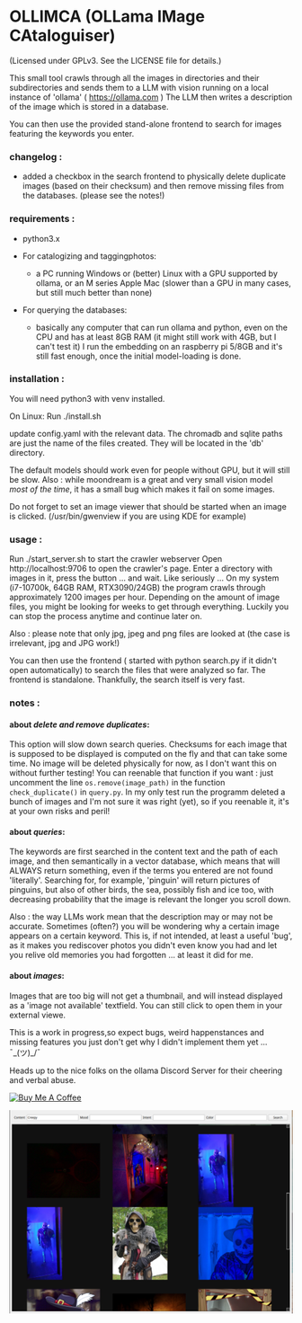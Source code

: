 # OLLIMCA (OLLama IMage CAtaloguiser)

(Licensed under GPLv3. See the LICENSE file for details.)

This small tool crawls through all the images in directories and their subdirectories and sends 
them to a LLM with vision running on a local instance of 'ollama' ( https://ollama.com )
The LLM then writes a description of the image which is stored in a database. 

You can then use the provided stand-alone frontend to search for images featuring the keywords you enter.

### changelog :

* added a checkbox in the search frontend to physically delete duplicate images (based on their checksum) and then
remove missing files from the databases. (please see the notes!)

### requirements : 
* python3.x 

* For catalogizing and taggingphotos:
  * a PC running Windows or (better) Linux with a GPU supported by ollama, or an M series Apple Mac (slower than 
  a GPU in many cases, but still much better than none)
  
* For querying the databases: 
  * basically any computer that can run ollama and python, even on the CPU and has at least 8GB RAM (it might still 
  work with 4GB, but I can't test it) I run the embedding on an raspberry pi 5/8GB and it's still fast enough, once the 
  initial model-loading is done.
  
### installation :

You will need python3 with venv installed. 

On Linux:
Run ./install.sh

update config.yaml with the relevant data. The chromadb and sqlite paths are just the name of the files created. 
They will be located in the 'db' directory. 

The default models should work even for people without GPU, but it will
still be slow. Also : while moondream is a great and very small vision model *most of the time*, it has a small bug 
which makes it fail on some images.

Do not forget to set an image viewer that should be started when an image is clicked.  (/usr/bin/gwenview if you are
using KDE for example)

### usage :

Run ./start_server.sh to start the crawler webserver 
Open http://localhost:9706  to open the crawler's page. Enter a directory with images in it, press
the button ... and wait. Like seriously ... On my system (i7-10700k, 64GB RAM, RTX3090/24GB) the program crawls through
approximately 1200 images per hour. Depending on the amount of image files, you might be looking for weeks to get through
everything. Luckily you can stop the process anytime and continue later on.

Also : please note that only jpg, jpeg and png files are looked at (the case is irrelevant, jpg and JPG work!)

You can then use the frontend ( started with python search.py if it didn't open automatically) to search the files that were 
analyzed so far. The frontend is standalone. Thankfully, the search itself is very fast. 

### notes :
#### about *delete and remove duplicates*:
This option will slow down search queries. Checksums for each image that is supposed to be displayed is computed on the fly
and that can take some time. No image will be deleted physically for now, as I don't want this on without further testing!
You can reenable that function if you want : just uncomment the line `os.remove(image_path)` in the function `check_duplicate()`
in `query.py`. In my only test run the programm deleted a bunch of images and I'm not sure it was right (yet), so if you
reenable it, it's at your own risks and peril!

#### about *queries*:
The keywords are first searched in the content text and the path of each image, and then semantically in a vector database, 
which means that will ALWAYS return something, even if the terms you entered are not found 'literally'. Searching 
for, for example, 'pinguin' will return pictures of pinguins, but also of other birds, the sea, possibly fish and ice too, 
with decreasing probability that the image is relevant the longer you scroll down.

Also : the way LLMs work mean that the description may or may not be accurate. Sometimes (often?) you will be wondering why
a certain image appears on a certain keyword. This is, if not intended, at least a useful 'bug', as it makes you rediscover 
photos you didn't even know you had and let you relive old memories you had forgotten ... at least it did for me.

#### about *images*:
Images that are too big will not get a thumbnail, and will instead displayed as a 'image not available' textfield. You can 
still click to open them in your external viewe.

This is a work in progress,so expect bugs, weird happenstances and missing features you just don't get why I didn't 
implement them yet ... ¯\_(ツ)_/¯


Heads up to the nice folks on the ollama Discord Server for their cheering and verbal abuse.

<a href="https://www.buymeacoffee.com/socialnetwooky" target="_blank"><img src="https://cdn.buymeacoffee.com/buttons/default-orange.png" alt="Buy Me A Coffee" height="41" width="174"></a>

![](screenshots/creepy.png)

